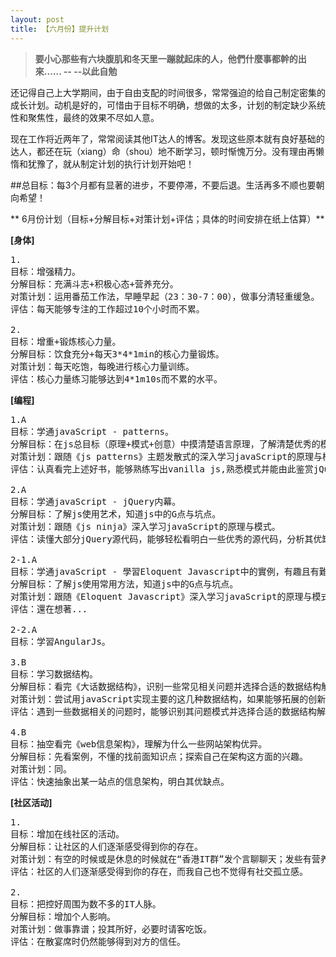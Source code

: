 ```yaml
--- 
layout: post
title: 【六月份】提升计划
---
```


 > **要小心那些有六块腹肌和冬天里一蹦就起床的人，他們什麼事都幹的出來......
-- --以此自勉**

还记得自己上大学期间，由于自由支配的时间很多，常常强迫的给自己制定密集的成长计划。动机是好的，可惜由于目标不明确，想做的太多，计划的制定缺少系统性和聚焦性，最终的效果不尽如人意。

现在工作将近两年了，常常阅读其他IT达人的博客。发现这些原本就有良好基础的达人，都还在玩（xiang）命（shou）地不断学习，顿时惭愧万分。没有理由再懒惰和犹豫了，就从制定计划的执行计划开始吧！

##总目标：每3个月都有显著的进步，不要停滞，不要后退。生活再多不顺也要朝向希望！

** 6月份计划（目标+分解目标+对策计划+评估；具体的时间安排在纸上估算）**

**[身体]** 
<pre>
1. 
目标：增强精力。
分解目标：充满斗志+积极心态+营养充分。
对策计划：运用番茄工作法，早睡早起（23：30-7：00），做事分清轻重缓急。
评估：每天能够专注的工作超过10个小时而不累。

2.
目标：增重+锻炼核心力量。
分解目标：饮食充分+每天3*4*1min的核心力量锻炼。
对策计划：每天吃饱，每晚进行核心力量训练。
评估：核心力量练习能够达到4*1m10s而不累的水平。
</pre>

**[编程]** 
<pre>
1.A
目标：学通javaScript - patterns。 
分解目标：在js总目标（原理+模式+创意）中摸清楚语言原理，了解清楚优秀的模式，知道js中的G点与坑点。
对策计划：跟随《js patterns》主题发散式的深入学习javaScript的原理与模式，搞清楚包括MVC在内的设计模式。
评估：认真看完上述好书，能够熟练写出vanilla js,熟悉模式并能由此鉴赏jQuery之美。

2.A
目标：学通javaScript - jQuery内幕。
分解目标：了解js使用艺术，知道js中的G点与坑点。
对策计划：跟随《js ninja》深入学习javaScript的原理与模式。
评估：读懂大部分jQuery源代码，能够轻松看明白一些优秀的源代码，分析其优缺点。

2-1.A
目标：学通javaScript - 學習Eloquent Javascript中的實例，有趣且有難度。
分解目标：了解js使用常用方法，知道js中的G点与坑点。
对策计划：跟随《Eloquent Javascript》深入学习javaScript的原理与模式。
评估：還在想著...

2-2.A
目标：学習AngularJs。

3.B	
目标：学习数据结构。
分解目标：看完《大话数据结构》，识别一些常见相关问题并选择合适的数据结构解决问题。
对策计划：尝试用javaScript实现主要的这几种数据结构，如果能够拓展的创新更好。
评估：遇到一些数据相关的问题时，能够识别其问题模式并选择合适的数据结构解决问题。

4.B 
目标：抽空看完《web信息架构》，理解为什么一些网站架构优异。
分解目标：先看案例，不懂的找前面知识点；探索自己在架构这方面的兴趣。
对策计划：同。
评估：快速抽象出某一站点的信息架构，明白其优缺点。
</pre>

**[社区活动]**
<pre>
1. 
目标：增加在线社区的活动。
分解目标：让社区的人们逐渐感受得到你的存在。
对策计划：有空的时候或是休息的时候就在“香港IT群”发个言聊聊天；发些有营养的朋友圈信息。
评估：社区的人们逐渐感受得到你的存在，而我自己也不觉得有社交孤立感。

2.
目标：把控好周围为数不多的IT人脉。
分解目标：增加个人影响。
对策计划：做事靠谱；投其所好，必要时请客吃饭。
评估：在散宴席时仍然能够得到对方的信任。
</pre>